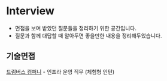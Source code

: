 # Interview

- 면접을 보며 받았던 질문들을 정리하기 위한 공간입니다.
- 질문과 함께 대답할 때 알아두면 좋을만한 내용을 정리해두었습니다.

## 기술면접

[드림버스 컴퍼니](https://github.com/Ohjiwoo-lab/TIL/blob/main/Interview/dreamverse_company.md) - 인프라 운영 직무 (체험형 인턴)